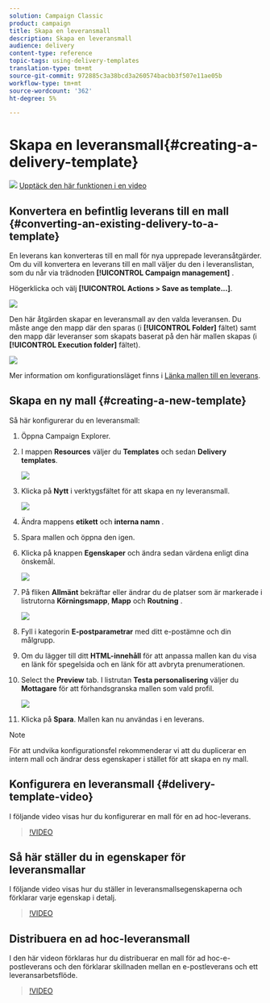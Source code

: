 ```yaml
---
solution: Campaign Classic
product: campaign
title: Skapa en leveransmall
description: Skapa en leveransmall
audience: delivery
content-type: reference
topic-tags: using-delivery-templates
translation-type: tm+mt
source-git-commit: 972885c3a38bcd3a260574bacbb3f507e11ae05b
workflow-type: tm+mt
source-wordcount: '362'
ht-degree: 5%

---
```



# Skapa en leveransmall{#creating-a-delivery-template}

![](assets/do-not-localize/how-to-video.png) [Upptäck den här funktionen i en video](#delivery-template-video)

## Konvertera en befintlig leverans till en mall {#converting-an-existing-delivery-to-a-template}

En leverans kan konverteras till en mall för nya upprepade leveransåtgärder. Om du vill konvertera en leverans till en mall väljer du den i leveranslistan, som du når via trädnoden **[!UICONTROL Campaign management]** .

Högerklicka och välj **[!UICONTROL Actions > Save as template...]**.

![](assets/s_ncs_user_campaign_save_as_scenario.png)

Den här åtgärden skapar en leveransmall av den valda leveransen. Du måste ange den mapp där den sparas (i **[!UICONTROL Folder]** fältet) samt den mapp där leveranser som skapats baserat på den här mallen skapas (i **[!UICONTROL Execution folder]** fältet).

![](assets/s_ncs_user_campaign_save_as_scenario_a.png)

Mer information om konfigurationsläget finns i [Länka mallen till en leverans](../../delivery/using/creating-a-delivery-from-a-template.md#linking-the-template-to-a-delivery).

## Skapa en ny mall {#creating-a-new-template}

Så här konfigurerar du en leveransmall:

1. Öppna Campaign Explorer.
1. I mappen **Resources** väljer du **Templates** och sedan **Delivery templates**.

   ![](assets/delivery_template_1.png)

1. Klicka på **Nytt** i verktygsfältet för att skapa en ny leveransmall.

   ![](assets/delivery_template_2.png)

1. Ändra mappens **etikett** och **interna namn** .
1. Spara mallen och öppna den igen.
1. Klicka på knappen **Egenskaper** och ändra sedan värdena enligt dina önskemål.

   ![](assets/delivery_template_3.png)

1. På fliken **Allmänt** bekräftar eller ändrar du de platser som är markerade i listrutorna **Körningsmapp**, **Mapp** och **Routning** .

   ![](assets/delivery_template_4.png)

1. Fyll i kategorin **E-postparametrar** med ditt e-postämne och din målgrupp.
1. Om du lägger till ditt **HTML-innehåll** för att anpassa mallen kan du visa en länk för spegelsida och en länk för att avbryta prenumerationen.
1. Select the **Preview** tab. I listrutan **Testa personalisering** väljer du **Mottagare** för att förhandsgranska mallen som vald profil.

   ![](assets/delivery_template_5.png)

1. Klicka på **Spara**. Mallen kan nu användas i en leverans.

>[!NOTE]
>
>För att undvika konfigurationsfel rekommenderar vi att du duplicerar en intern mall och ändrar dess egenskaper i stället för att skapa en ny mall.

## Konfigurera en leveransmall {#delivery-template-video}

I följande video visas hur du konfigurerar en mall för en ad hoc-leverans.

>[!VIDEO](https://video.tv.adobe.com/v/24066?quality=12)

## Så här ställer du in egenskaper för leveransmallar

I följande video visas hur du ställer in leveransmallsegenskaperna och förklarar varje egenskap i detalj.

>[!VIDEO](https://video.tv.adobe.com/v/24067?quality=12)

## Distribuera en ad hoc-leveransmall

I den här videon förklaras hur du distribuerar en mall för ad hoc-e-postleverans och den förklarar skillnaden mellan en e-postleverans och ett leveransarbetsflöde.

>[!VIDEO](https://video.tv.adobe.com/v/24065?quality=12)
